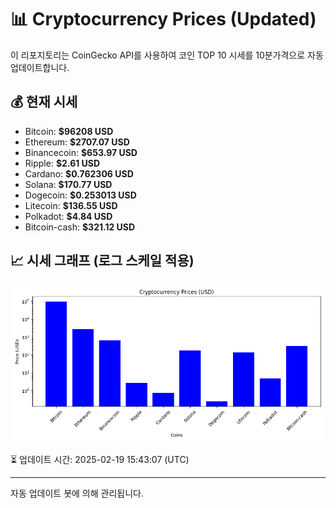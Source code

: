 
# 📊 Cryptocurrency Prices (Updated)

이 리포지토리는 CoinGecko API를 사용하여 코인 TOP 10 시세를 10분가격으로 자동 업데이트합니다.

## 💰 현재 시세
- Bitcoin: **$96208 USD**
- Ethereum: **$2707.07 USD**
- Binancecoin: **$653.97 USD**
- Ripple: **$2.61 USD**
- Cardano: **$0.762306 USD**
- Solana: **$170.77 USD**
- Dogecoin: **$0.253013 USD**
- Litecoin: **$136.55 USD**
- Polkadot: **$4.84 USD**
- Bitcoin-cash: **$321.12 USD**

## 📈 시세 그래프 (로그 스케일 적용)
![Crypto Prices](crypto_prices.png)

⏳ 업데이트 시간: 2025-02-19 15:43:07 (UTC)

---
자동 업데이트 봇에 의해 관리됩니다.
